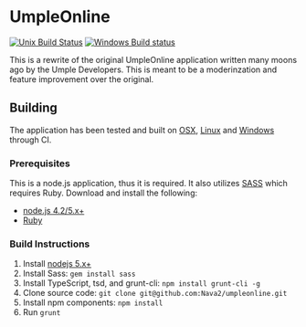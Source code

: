 # UmpleOnline
[![Unix Build Status](https://travis-ci.org/Nava2/umpleonline.svg?branch=master)](https://travis-ci.org/Nava2/umpleonline) [![Windows Build status](https://ci.appveyor.com/api/projects/status/5wibhyitpw7gbscp?svg=true)](https://ci.appveyor.com/project/Nava2/umpleonline)
                          
This is a rewrite of the original UmpleOnline application written many moons ago by the Umple Developers. This is meant 
to be a moderinzation and feature improvement over the original. 

## Building

The application has been tested and built on [OSX](https://travis-ci.org/Nava2/umpleonline), 
[Linux](https://travis-ci.org/Nava2/umpleonline) and [Windows](https://ci.appveyor.com/project/Nava2/umpleonline) 
through CI. 

### Prerequisites

This is a node.js application, thus it is required. It also utilizes [SASS](http://sass-lang.com/) which requires Ruby. 
Download and install the following: 

* [node.js 4.2/5.x+](https://nodejs.org/en/download/stable/)
* [Ruby](https://www.ruby-lang.org/en/downloads/)

### Build Instructions

1. Install [nodejs 5.x+](https://nodejs.org/en/download/stable/)
1. Install Sass: `gem install sass`
1. Install TypeScript, tsd, and grunt-cli: `npm install grunt-cli -g`
1. Clone source code: `git clone git@github.com:Nava2/umpleonline.git`
1. Install npm components: `npm install`
1. Run `grunt`
